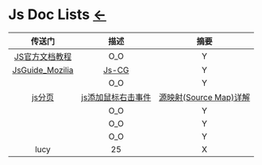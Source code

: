 # Js Doc Lists  [←](../index.md)

| 传送门 | 描述 | 摘要 |
|:---:|:---:|:---:|
| [JS官方文档教程](https://zh.javascript.info/) | O_O | Y |
| [JsGuide_Mozilia](https://developer.mozilla.org/zh-CN/docs/Web/JavaScript/A_re-introduction_to_JavaScript) | [Js-CG](https://github.com/d3/d3) | Y |
| []() | O_O | Y |
| [js分页](https://www.cnblogs.com/ZDPPU/p/6165307.html) | [js添加鼠标右击事件](https://blog.csdn.net/zhaoxiang66/article/details/78063015) | [源映射(Source Map)详解](https://blog.csdn.net/yuyongkun4519/article/details/84907606) |
| []() | O_O | Y |
| []() | O_O | Y |
| []() | O_O | Y |
| lucy | 25 | X |

